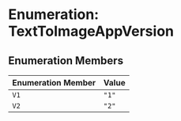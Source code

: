 # Enumeration: TextToImageAppVersion

## Enumeration Members

| Enumeration Member | Value |
| ------ | ------ |
| `V1` | `"1"` |
| `V2` | `"2"` |
